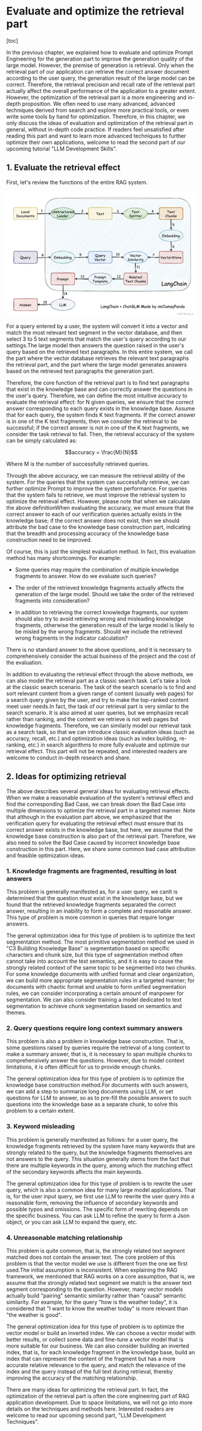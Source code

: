 # Evaluate and optimize the retrieval part

[toc]

In the previous chapter, we explained how to evaluate and optimize Prompt Engineering for the generation part to improve the generation quality of the large model. However, the premise of generation is retrieval. Only when the retrieval part of our application can retrieve the correct answer document according to the user query, the generation result of the large model can be correct. Therefore, the retrieval precision and recall rate of the retrieval part actually affect the overall performance of the application to a greater extent. However, the optimization of the retrieval part is a more engineering and in-depth proposition. We often need to use many advanced, advanced techniques derived from search and explore more practical tools, or even write some tools by hand for optimization. Therefore, in this chapter, we only discuss the ideas of evaluation and optimization of the retrieval part in general, without in-depth code practice. If readers feel unsatisfied after reading this part and want to learn more advanced techniques to further optimize their own applications, welcome to read the second part of our upcoming tutorial "LLM Development Skills".

## 1. Evaluate the retrieval effect

First, let's review the functions of the entire RAG system.

![](../../figures/C5-3-rag.png)

For a query entered by a user, the system will convert it into a vector and match the most relevant text segment in the vector database, and then select 3 to 5 text segments that match the user's query according to our settings.The large model then answers the question raised in the user's query based on the retrieved text paragraphs. In this entire system, we call the part where the vector database retrieves the relevant text paragraphs the retrieval part, and the part where the large model generates answers based on the retrieved text paragraphs the generation part.

Therefore, the core function of the retrieval part is to find text paragraphs that exist in the knowledge base and can correctly answer the questions in the user's query. Therefore, we can define the most intuitive accuracy to evaluate the retrieval effect: for N given queries, we ensure that the correct answer corresponding to each query exists in the knowledge base. Assume that for each query, the system finds K text fragments. If the correct answer is in one of the K text fragments, then we consider the retrieval to be successful; if the correct answer is not in one of the K text fragments, we consider the task retrieval to fail. Then, the retrieval accuracy of the system can be simply calculated as:

$$accuracy = \frac{M}{N}$$

Where M is the number of successfully retrieved queries.

Through the above accuracy, we can measure the retrieval ability of the system. For the queries that the system can successfully retrieve, we can further optimize Prompt to improve the system performance. For queries that the system fails to retrieve, we must improve the retrieval system to optimize the retrieval effect. However, please note that when we calculate the above definitionWhen evaluating the accuracy, we must ensure that the correct answer to each of our verification queries actually exists in the knowledge base; if the correct answer does not exist, then we should attribute the bad case to the knowledge base construction part, indicating that the breadth and processing accuracy of the knowledge base construction need to be improved.

Of course, this is just the simplest evaluation method. In fact, this evaluation method has many shortcomings. For example:

- Some queries may require the combination of multiple knowledge fragments to answer. How do we evaluate such queries?

- The order of the retrieved knowledge fragments actually affects the generation of the large model. Should we take the order of the retrieved fragments into consideration?

- In addition to retrieving the correct knowledge fragments, our system should also try to avoid retrieving wrong and misleading knowledge fragments, otherwise the generation result of the large model is likely to be misled by the wrong fragments. Should we include the retrieved wrong fragments in the indicator calculation?

There is no standard answer to the above questions, and it is necessary to comprehensively consider the actual business of the project and the cost of the evaluation.

In addition to evaluating the retrieval effect through the above methods, we can also model the retrieval part as a classic search task. Let's take a look at the classic search scenario. The task of the search scenario is to find and sort relevant content from a given range of content (usually web pages) for a search query given by the user, and try to make the top-ranked content meet user needs.In fact, the task of our retrieval part is very similar to the search scenario. It is also aimed at user queries, but we emphasize recall rather than ranking, and the content we retrieve is not web pages but knowledge fragments. Therefore, we can similarly model our retrieval task as a search task, so that we can introduce classic evaluation ideas (such as accuracy, recall, etc.) and optimization ideas (such as index building, re-ranking, etc.) in search algorithms to more fully evaluate and optimize our retrieval effect. This part will not be repeated, and interested readers are welcome to conduct in-depth research and share.

## 2. Ideas for optimizing retrieval

The above describes several general ideas for evaluating retrieval effects. When we make a reasonable evaluation of the system's retrieval effect and find the corresponding Bad Case, we can break down the Bad Case into multiple dimensions to optimize the retrieval part in a targeted manner. Note that although in the evaluation part above, we emphasized that the verification query for evaluating the retrieval effect must ensure that its correct answer exists in the knowledge base, but here, we assume that the knowledge base construction is also part of the retrieval part. Therefore, we also need to solve the Bad Case caused by incorrect knowledge base construction in this part. Here, we share some common bad case attribution and feasible optimization ideas.

### 1. Knowledge fragments are fragmented, resulting in lost answers

This problem is generally manifested as, for a user query, we canIt is determined that the question must exist in the knowledge base, but we found that the retrieved knowledge fragments separated the correct answer, resulting in an inability to form a complete and reasonable answer. This type of problem is more common in queries that require longer answers.

The general optimization idea for this type of problem is to optimize the text segmentation method. The most primitive segmentation method we used in "C3 Building Knowledge Base" is segmentation based on specific characters and chunk size, but this type of segmentation method often cannot take into account the text semantics, and it is easy to cause the strongly related context of the same topic to be segmented into two chunks. For some knowledge documents with unified format and clear organization, we can build more appropriate segmentation rules in a targeted manner; for documents with chaotic format and unable to form unified segmentation rules, we can consider incorporating a certain amount of manpower for segmentation. We can also consider training a model dedicated to text segmentation to achieve chunk segmentation based on semantics and themes.

### 2. Query questions require long context summary answers

This problem is also a problem in knowledge base construction. That is, some questions raised by queries require the retrieval of a long context to make a summary answer, that is, it is necessary to span multiple chunks to comprehensively answer the questions. However, due to model context limitations, it is often difficult for us to provide enough chunks.

The general optimization idea for this type of problem is to optimize the knowledge base construction method.For documents with such answers, we can add a step to summarize long documents using LLM, or set questions for LLM to answer, so as to pre-fill the possible answers to such questions into the knowledge base as a separate chunk, to solve this problem to a certain extent.

### 3. Keyword misleading

This problem is generally manifested as follows: for a user query, the knowledge fragments retrieved by the system have many keywords that are strongly related to the query, but the knowledge fragments themselves are not answers to the query. This situation generally stems from the fact that there are multiple keywords in the query, among which the matching effect of the secondary keywords affects the main keywords.

The general optimization idea for this type of problem is to rewrite the user query, which is also a common idea for many large model applications. That is, for the user input query, we first use LLM to rewrite the user query into a reasonable form, removing the influence of secondary keywords and possible typos and omissions. The specific form of rewriting depends on the specific business. You can ask LLM to refine the query to form a Json object, or you can ask LLM to expand the query, etc.

### 4. Unreasonable matching relationship

This problem is quite common, that is, the strongly related text segment matched does not contain the answer text. The core problem of this problem is that the vector model we use is different from the one we first used.The initial assumption is inconsistent. When explaining the RAG framework, we mentioned that RAG works on a core assumption, that is, we assume that the strongly related text segment we match is the answer text segment corresponding to the question. However, many vector models actually build "pairing" semantic similarity rather than "causal" semantic similarity. For example, for the query "how is the weather today", it is considered that "I want to know the weather today" is more relevant than "the weather is good".

The general optimization idea for this type of problem is to optimize the vector model or build an inverted index. We can choose a vector model with better results, or collect some data and fine-tune a vector model that is more suitable for our business. We can also consider building an inverted index, that is, for each knowledge fragment in the knowledge base, build an index that can represent the content of the fragment but has a more accurate relative relevance to the query, and match the relevance of the index and the query instead of the full text during retrieval, thereby improving the accuracy of the matching relationship.

There are many ideas for optimizing the retrieval part. In fact, the optimization of the retrieval part is often the core engineering part of RAG application development. Due to space limitations, we will not go into more details on the techniques and methods here. Interested readers are welcome to read our upcoming second part, "LLM Development Techniques".